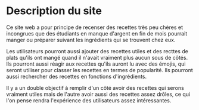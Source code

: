 <h1>Description du site</h1>





<p>Ce site web a pour principe de recenser des recettes très peu chères et incongrues que des étudiants en manque d'argent en fin de mois pourrait manger ou préparer suivant les ingrédients qui se trouvent chez eux.</p>



<p>Les utilisateurs pourront aussi ajouter des recettes utiles et des recttes de plats qu'ils ont mangé quand il n'avait vraiment plus aucun sous de côtés. Ils pourront aussi réagir aux recettes qu'ils auront lu avec des émojis, qui seront utiliser pour classer les recettes en termes de popularité. Ils pourront aussi rechercher des recettes en fonctions d'ingrédients.</p>




<p>Il y a un double objectif à remplir d'un côté avoir des recettes qui serons vraiment utiles mais de l'autre avoir aussi des recettes assez drôles, ce qui l'on pense rendra l'expérience des utilisateurs assez intéressantes.</p>